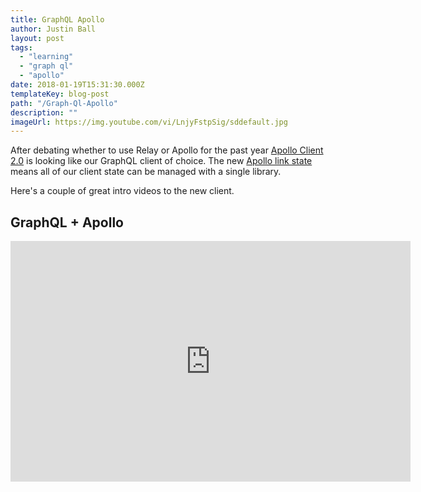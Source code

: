 ```yaml
---
title: GraphQL Apollo
author: Justin Ball
layout: post
tags:
  - "learning"
  - "graph ql"
  - "apollo"
date: 2018-01-19T15:31:30.000Z
templateKey: blog-post
path: "/Graph-Ql-Apollo"
description: ""
imageUrl: https://img.youtube.com/vi/LnjyFstpSig/sddefault.jpg
---
```

<p>After debating whether to use Relay or Apollo for the past year
  <a href="https://github.com/apollographql/apollo-client">Apollo Client 2.0</a> is looking like our
  GraphQL client of choice. The new <a href="https://github.com/apollographql/apollo-link-state">Apollo link state</a>
  means all of our client state can be managed with a single library.
</p>
<p>
  Here's a couple of great intro videos to the new client.
</p>
<div id="PLYRxaDweTODXPwwnXIivkWE323Md2o0cs" class="youtube-playlist">
  <h2 class="youtube-title">GraphQL + Apollo</h2>
  <iframe src="https://www.youtube.com/embed/list=PLYRxaDweTODXPwwnXIivkWE323Md2o0cs" frameborder="0" width="640" height="385" allowfullscreen>
    <p>Your browser does not support iframes.</p>
  </iframe>
</div>
